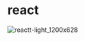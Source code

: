 # react

![reactt-light_1200x628](https://github.com/user-attachments/assets/9cfc7c57-3589-4518-85fa-64acadaf594a)
